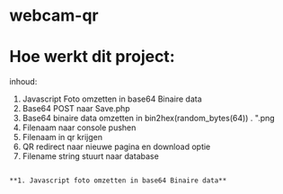 # webcam-qr

# Hoe werkt dit project:

inhoud: 
1. Javascript Foto omzetten in base64 Binaire data
2. Base64 POST naar Save.php
3. Base64 binaire data omzetten in bin2hex(random_bytes(64)) . ".png
4. Filenaam naar console pushen
5. Filenaam in qr krijgen
6. QR redirect naar nieuwe pagina en download optie
7. Filename string stuurt naar database
```

**1. Javascript foto omzetten in base64 Binaire data**

